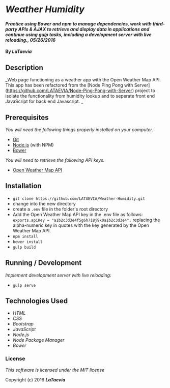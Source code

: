 # _Weather Humidity_

#### _Practice using Bower and npm to manage dependencies, work with third-party APIs & AJAX to retrieve and display data in applications and continue using gulp tasks, including a development server with live reloading., 05/26/2016_

#### By _**LaTaevia**_

## Description

_Web page functioning as a weather app with the Open Weather Map API. This app has been refactored from the [Node Ping Pong with Server] (https://github.com/LATAEVIA/Node-Ping-Pong-with-Server) project to isolate the functionality from humidity lookup and to seperate front end JavaScript for back end Javascript. _

## Prerequisites

_You will need the following things properly installed on your computer._

* [Git](http://git-scm.com/)
* [Node.js](http://nodejs.org/) (with NPM)
* [Bower](http://bower.io/)	

_You will need to retrieve the following API keys._
* [Open Weather Map API](http://openweathermap.org/)	

## Installation

* `git clone https://github.com/LATAEVIA/Weather-Humidity.git`
* change into the new directory
* create a `.env` file in the folder's root directory
* Add the Open Weather Map API key in the .env file as follows: `exports.apiKey = "a1b2c3d3e4f5g6h7i8j9k0a1b2c3d3e4";` replacing the alpha-numeric key in quotes with the key generated by the Open Weather Map API.
* `npm install`
* `bower install`
* `gulp build`

## Running / Development

_Implement development server with live reloading:_
* `gulp serve`

## Technologies Used

* _HTML_
* _CSS_
* _Bootstrap_
* _JavaScript_
* _Node.js_
* _Node Package Manager_
* _Bower_

### License

*This software is licensed under the MIT license*

Copyright (c) 2016 **_LaTaevia_**
